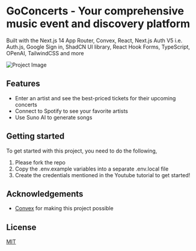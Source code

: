 # GoConcerts - Your comprehensive music event and discovery platform


Built with the Next.js 14 App Router, Convex, React, Next.js Auth V5 i.e. Auth.js, Google Sign in, ShadCN UI library, React Hook Forms, TypeScript, OPenAI, TailwindCSS and more

![Project Image](<img width="1145" alt="Screenshot 2024-09-15 at 10 37 34 AM" src="https://github.com/user-attachments/assets/c7e244bb-f543-4494-bfe7-360e3789f3fe">
)

## Features
- Enter an artist and see the best-priced tickets for their upcoming concerts
- Connect to Spotify to see your favorite artists
- Use Suno AI to generate songs 

## Getting started

To get started with this project, you need to do the following,
1. Please fork the repo
2. Copy the .env.example variables into a separate .env.local file
3. Create the credentials mentioned in the Youtube tutorial to get started!

## Acknowledgements

- [Convex](https://convex.dev/c/todovex) for making this project possible

## License

[MIT](https://choosealicense.com/licenses/mit/)
